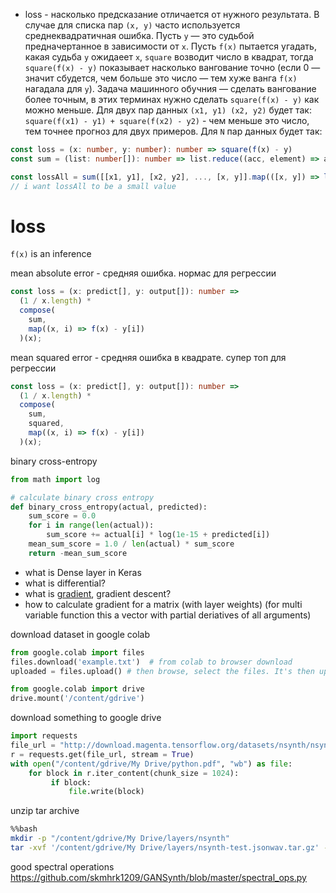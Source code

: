- loss - насколько предсказание отличается от нужного результата. В случае для списка пар `(x, y)` часто используется среднеквадратичная ошибка. Пусть `y` — это судьбой предначертанное в зависимости от `x`. Пусть `f(x)` пытается угадать, какая судьба `y` ожидаеет `x`, `square` возводит число в квадрат, тогда `square(f(x) - y)` показывает насколько вангование точно (если 0 — значит сбудется, чем больше это число — тем хуже ванга `f(x)` нагадала для `y`). Задача машинного обучния — сделать вангование более точным, в этих терминах нужно сделать `square(f(x) - y)` как можно меньше. Для двух пар данных `(x1, y1) (x2, y2)` будет так: `square(f(x1) - y1) + square(f(x2) - y2)` - чем меньше это число, тем точнее прогноз для двух примеров. Для `N` пар данных будет так:

```ts
const loss = (x: number, y: number): number => square(f(x) - y)
const sum = (list: number[]): number => list.reduce((acc, element) => acc + element, 0)

const lossAll = sum([[x1, y1], [x2, y2], ..., [x, y]].map(([x, y]) => loss(x, y)))
// i want lossAll to be a small value
```

# loss

`f(x)` is an inference

mean absolute error - средняя ошибка. нормас для регрессии

```ts
const loss = (x: predict[], y: output[]): number =>
  (1 / x.length) *
  compose(
    sum,
    map((x, i) => f(x) - y[i])
  )(x);
```

mean squared error - средняя ошибка в квадрате. супер топ для регрессии

```ts
const loss = (x: predict[], y: output[]): number =>
  (1 / x.length) *
  compose(
    sum,
    squared,
    map((x, i) => f(x) - y[i])
  )(x);
```

binary cross-entropy

```py
from math import log

# calculate binary cross entropy
def binary_cross_entropy(actual, predicted):
	sum_score = 0.0
	for i in range(len(actual)):
		sum_score += actual[i] * log(1e-15 + predicted[i])
	mean_sum_score = 1.0 / len(actual) * sum_score
	return -mean_sum_score
```

- what is Dense layer in Keras
- what is differential?
- what is [gradient](https://en.wikipedia.org/wiki/Gradient), gradient descent?
- how to calculate gradient for a matrix (with layer weights) (for multi variable function this a vector with partial deriatives of all arguments)


download dataset in google colab
```py
from google.colab import files
files.download('example.txt')  # from colab to browser download
uploaded = files.upload() # then browse, select the files. It's then uploaded

from google.colab import drive
drive.mount('/content/gdrive')
```
download something to google drive
```py
import requests
file_url = "http://download.magenta.tensorflow.org/datasets/nsynth/nsynth-test.jsonwav.tar.gz"
r = requests.get(file_url, stream = True)  
with open("/content/gdrive/My Drive/python.pdf", "wb") as file:  
    for block in r.iter_content(chunk_size = 1024): 
         if block:  
             file.write(block)
```
unzip tar archive
```bash
%%bash
mkdir -p "/content/gdrive/My Drive/layers/nsynth"
tar -xvf '/content/gdrive/My Drive/layers/nsynth-test.jsonwav.tar.gz' -C '/content/gdrive/My Drive/layers/nsynth'
```

good spectral operations
https://github.com/skmhrk1209/GANSynth/blob/master/spectral_ops.py




